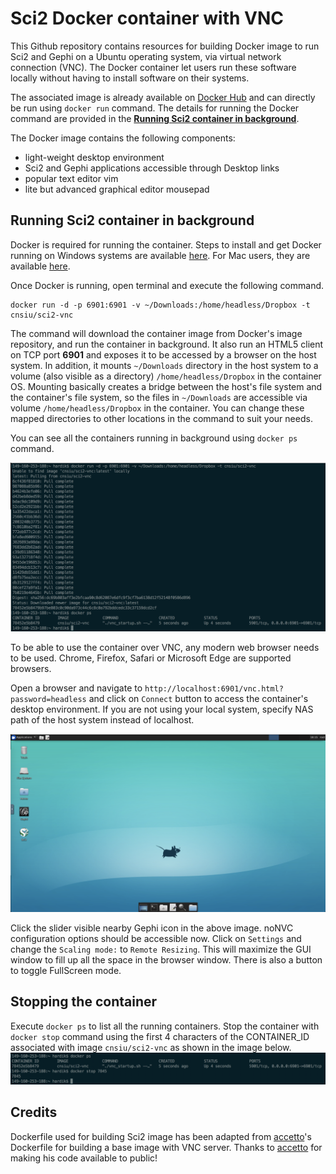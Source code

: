 # Sci2 Docker container with VNC

This Github repository contains resources for building Docker image to run Sci2 and Gephi on a Ubuntu operating system, via virtual network connection (VNC). The Docker container let users run these software locally without having to install software on their systems. 

The associated image is already available on [Docker Hub][docker-hub-repo] and can directly be run using `docker run` command. The details for running the Docker command are provided in the **[Running Sci2 container in background](#Running-Sci2-container-in-background)**.

The Docker image contains the following components:
- light-weight desktop environment
- Sci2 and Gephi applications accessible through Desktop links
- popular text editor vim
- lite but advanced graphical editor mousepad

## Running Sci2 container in background

Docker is required for running the container. Steps to install and get Docker running on Windows systems are available [here][install-docker-for-win]. For Mac users, they are available [here][install-docker-for-mac].

Once Docker is running, open terminal and execute the following command.
```
docker run -d -p 6901:6901 -v ~/Downloads:/home/headless/Dropbox -t cnsiu/sci2-vnc
```
The command will download the container image from Docker's image repository, and run the container in background. It also run an HTML5 client on TCP port **6901** and exposes it to be accessed by a browser on the host system. In addition, it mounts `~/Downloads` directory in the host system to a volume (also visible as a directory) `/home/headless/Dropbox` in the container OS. Mounting basically creates a bridge between the host's file system and the container's file system, so the files in `~/Downloads` are accessible via volume `/home/headless/Dropbox` in the container. You can change these mapped directories to other locations in the command to suit your needs.

You can see all the containers running in background using `docker ps` command.

![running the container][running-container]

To be able to use the container over VNC, any modern web browser needs to be used. Chrome, Firefox, Safari or Microsoft Edge are supported browsers.

Open a browser and navigate to `http://localhost:6901/vnc.html?password=headless` and click on `Connect` button to access the container's desktop environment. If you are not using your local system, specify NAS path of the host system instead of localhost.

![container-desktop][container-desktop]

Click the slider visible nearby Gephi icon in the above image. noNVC configuration options should be accessible now. Click on `Settings` and change the `Scaling mode:` to `Remote Resizing`. This will maximize the GUI window to fill up all the space in the browser window. There is also a button to toggle FullScreen mode.

## Stopping the container
Execute `docker ps` to list all the running containers. Stop the container with `docker stop` command using the first 4 characters of the CONTAINER_ID associated with image `cnsiu/sci2-vnc` as shown in the image below.
![stopping-container][stopping-container]


## Credits
Dockerfile used for building Sci2 image has been adapted from [accetto][accetto-ubuntu-vnc-xfce]'s Dockerfile for building a base image with VNC server. Thanks to [accetto][accetto-ubuntu-vnc-xfce] for making his code available to public!

[accetto-ubuntu-vnc-xfce]: https://github.com/accetto/ubuntu-vnc-xfce

[running-container]:https://github.com/CIShell/sci2-docker-vnc/blob/master/docs/running-container.png
[stopping-container]:https://github.com/CIShell/sci2-docker-vnc/blob/master/docs/stopping-container.png
[container-desktop]: https://github.com/CIShell/sci2-docker-vnc/blob/master/docs/desktop.png


[docker-hub-repo]: https://cloud.docker.com/u/cnsiu/repository/docker/cnsiu/sci2-vnc
[install-docker-for-mac]: https://docs.docker.com/docker-for-mac/install/
[install-docker-for-win]: https://docs.docker.com/docker-for-windows/install/
